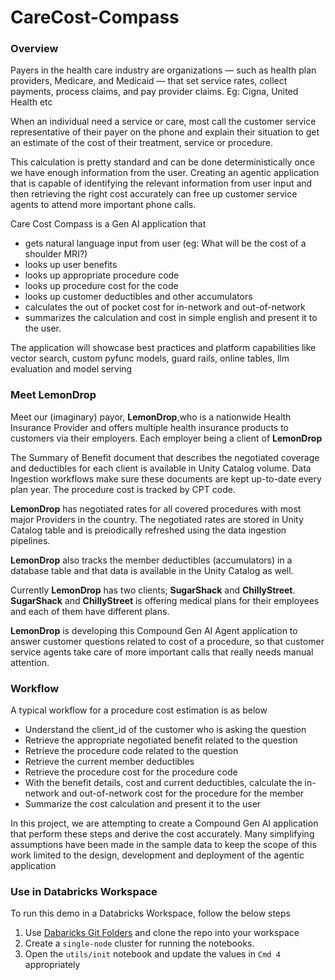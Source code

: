 # CareCost-Compass

### Overview
Payers in the health care industry are organizations — such as health plan providers, Medicare, and Medicaid — that set service rates, collect payments, process claims, and pay provider claims. Eg: Cigna, United Health etc

When an individual need a service or care, most call the customer service representative of their payer on the phone and explain their situation to get an estimate of the cost of their treatment, service or procedure.

This calculation is pretty standard and can be done deterministically once we have enough information from the user. Creating an agentic application that is capable of identifying the relevant information from user input and then retrieving the right cost accurately can free up customer service agents to attend more important phone calls.

Care Cost Compass is a Gen AI application that
- gets natural language input from user (eg: What will be the cost of a shoulder MRI?)
- looks up user benefits
- looks up appropriate procedure code
- looks up procedure cost for the code
- looks up customer deductibles and other accumulators
- calculates the out of pocket cost for in-network and out-of-network
- summarizes the calculation and cost in simple english and present it to the user.

The application will showcase best practices and platform capabilities like vector search, custom pyfunc models, guard rails, online tables, llm evaluation and model serving

### Meet LemonDrop
Meet our (imaginary) payor, **LemonDrop**,who is a nationwide Health Insurance Provider and offers multiple health insurance products to customers via their employers.  Each employer being a client of **LemonDrop**

The Summary of Benefit document that describes the negotiated coverage and deductibles for each client is available in Unity Catalog volume. Data Ingestion workflows make sure these documents are kept up-to-date every plan year. The procedure cost is tracked by CPT code.

**LemonDrop** has negotiated rates for all covered procedures with most major Providers in the country. The negotiated rates are stored in Unity Catalog table and is preiodically refreshed using the data ingestion pipelines.

**LemonDrop** also tracks the member deductibles (accumulators) in a database table and that data is available in the Unity Catalog as well.

Currently **LemonDrop** has two clients; **SugarShack** and **ChillyStreet**. **SugarShack** and **ChillyStreet** is offering medical plans for their employees and each of them have different plans.

**LemonDrop** is developing this Compound Gen AI Agent application to answer customer questions related to cost of a procedure, so that customer service agents take care of more important calls that really needs manual attention.

### Workflow
A typical workflow for a procedure cost estimation is as below
- Understand the client_id of the customer who is asking the question
- Retrieve the appropriate negotiated benefit related to the question
- Retrieve the procedure code related to the question
- Retrieve the current member deductibles
- Retrieve the procedure cost for the procedure code
- With the benefit details, cost and current deductibles, calculate the in-network and out-of-network cost for the procedure for the member
- Summarize the cost calculation and present it to the user

In this project, we are attempting to create a Compound Gen AI application that perform these steps and derive the cost accurately. Many simplifying assumptions have been made in the sample data to keep the scope of this work limited to the design, development and deployment of the agentic application

### Use in Databricks Workspace
To run this demo in a Databricks Workspace, follow the below steps
1. Use [Dabaricks Git Folders](https://docs.databricks.com/en/repos/index.html) and clone the repo into your workspace
2. Create a `single-node` cluster for running the notebooks.
2. Open the `utils/init` notebook and update the values in `Cmd 4` appropriately

